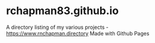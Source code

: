# rchapman83.github.io
A directory listing of my various projects - https://www.rnchapman.directory
Made with Github Pages

